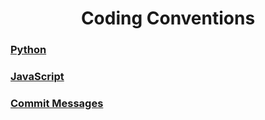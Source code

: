 <h1 align="center">Coding Conventions</h1>

### [Python](https://github.com/retrotechie/rt-coding-conventions/wiki/Python)

### [JavaScript](https://github.com/retrotechie/rt-coding-conventions/wiki/JavaScript)

### [Commit Messages](https://github.com/retrotechie/rt-coding-conventions/wiki/Commit-Messages)
